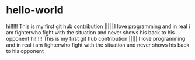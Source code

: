 # hello-world
hi!!!!! This is my first git hub contribution ||||| I love programming and in real i am fighterwho fight with the situation and never shows his back to his opponent
hi!!!!! This is my first git hub contribution |||||
I love programming and in real i am fighterwho fight with the situation and never shows his back to his opponent
